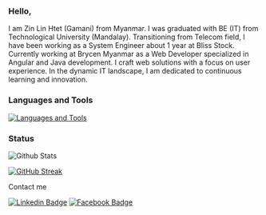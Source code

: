 <h3>Hello, </h3>

I am Zin Lin Htet (Gamani) from Myanmar. I was graduated with BE (IT) from Technological University (Mandalay). Transitioning from Telecom field, I have been working as a System Engineer about 1 year at Bliss Stock. Currently working at Brycen Myanmar as a Web Developer specialized in Angular and Java development. I craft web solutions with a focus on user experience. In the dynamic IT landscape, I am dedicated to continuous learning and innovation.

### Languages and Tools

[![Languages and Tools](https://skillicons.dev/icons?i=bootstrap,tailwind,javascript,vuejs,react,angular,php,laravel,java,mysql,git,github,gitlab,vscode,eclipse)](https://skillicons.dev)

### Status

![Github Stats](https://github-readme-stats.vercel.app/api?username=mrzinlinhtet)

[![GitHub Streak](https://github-readme-streak-stats.herokuapp.com/?user=mrzinlinhtet)](https://git.io/streak-stats)

Contact me

[![Linkedin Badge](https://img.shields.io/badge/Linkedin-E4405F?style=for-the-badge&logo=linkedin&logoColor=white)](https://www.linkedin.com/in/zinlinhtet) 
[![Facebook Badge](https://img.shields.io/badge/Facebook-1877F2?style=for-the-badge&logo=facebook&logoColor=white)](https://www.facebook.com/mrzinlinhtet) 
